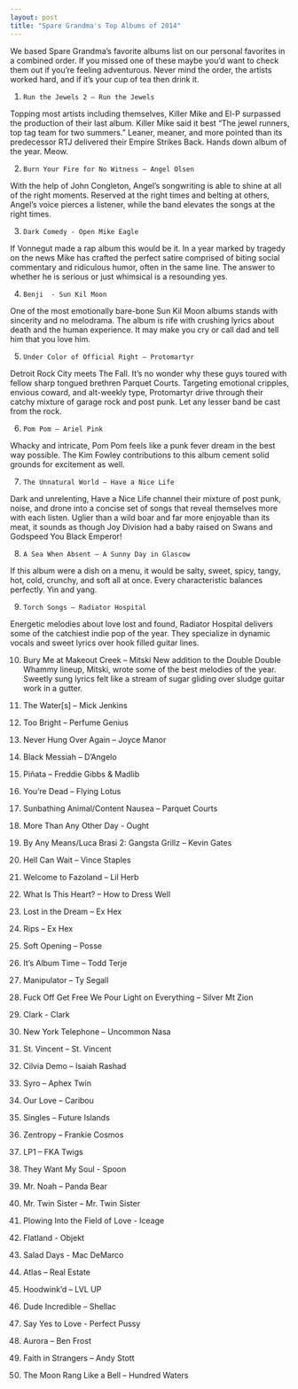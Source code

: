 ```yaml
---
layout: post
title: "Spare Grandma's Top Albums of 2014"
---
```



We based Spare Grandma’s favorite albums list on our personal favorites in a combined order. If you missed one of these maybe you’d want to check them out if you’re feeling adventurous. Never mind the order, the artists worked hard, and if it’s your cup of tea then drink it.

1.     Run the Jewels 2 – Run the Jewels
Topping most artists including themselves, Killer Mike and El-P surpassed the production of their last album. Killer Mike said it best “The jewel runners, top tag team for two summers.” Leaner, meaner, and more pointed than its predecessor RTJ delivered their Empire Strikes Back. Hands down album of the year. Meow.

2.     Burn Your Fire for No Witness – Angel Olsen
With the help of John Congleton, Angel’s songwriting is able to shine at all of the right moments. Reserved at the right times and belting at others, Angel’s voice pierces a listener, while the band elevates the songs at the right times.

3.     Dark Comedy - Open Mike Eagle
If Vonnegut made a rap album this would be it. In a year marked by tragedy on the news Mike has crafted the perfect satire comprised of biting social commentary and ridiculous humor, often in the same line. The answer to whether he is serious or just whimsical is a resounding yes.

4.     Benji  - Sun Kil Moon
One of the most emotionally bare-bone Sun Kil Moon albums stands with sincerity and no melodrama. The album is rife with crushing lyrics about death and the human experience. It may make you cry or call dad and tell him that you love him.

5.     Under Color of Official Right – Protomartyr
Detroit Rock City meets The Fall. It’s no wonder why these guys toured with fellow sharp tongued brethren Parquet Courts. Targeting emotional cripples, envious coward, and alt-weekly type, Protomartyr drive through their catchy mixture of garage rock and post punk. Let any lesser band be cast from the rock.

6.     Pom Pom – Ariel Pink
Whacky and intricate, Pom Pom feels like a punk fever dream in the best way possible. The Kim Fowley contributions to this album cement solid grounds for excitement as well.

7.     The Unnatural World – Have a Nice Life
Dark and unrelenting, Have a Nice Life channel their mixture of post punk, noise, and drone into a concise set of songs that reveal themselves more with each listen. Uglier than a wild boar and far more enjoyable than its meat, it sounds as though Joy Division had a baby raised on Swans and Godspeed You Black Emperor!

8.     A Sea When Absent – A Sunny Day in Glascow
If this album were a dish on a menu, it would be salty, sweet, spicy, tangy, hot, cold, crunchy, and soft all at once. Every characteristic balances perfectly. Yin and yang.

9.     Torch Songs – Radiator Hospital
Energetic melodies about love lost and found, Radiator Hospital delivers some of the catchiest indie pop of the year. They specialize in dynamic vocals and sweet lyrics over hook filled guitar lines.

10. Bury Me at Makeout Creek – Mitski
New addition to the Double Double Whammy lineup, Mitski, wrote some of the best melodies of the year. Sweetly sung lyrics felt like a stream of sugar gliding over sludge guitar work in a gutter. 

11. The Water[s] – Mick Jenkins

12. Too Bright – Perfume Genius

13. Never Hung Over Again – Joyce Manor

14. Black Messiah – D’Angelo

15. Piñata – Freddie Gibbs & Madlib

16. You’re Dead – Flying Lotus

17. Sunbathing Animal/Content Nausea – Parquet Courts

18. More Than Any Other Day - Ought

19. By Any Means/Luca Brasi 2: Gangsta Grillz – Kevin Gates

20. Hell Can Wait – Vince Staples

21. Welcome to Fazoland – Lil Herb

22. What Is This Heart? – How to Dress Well

23. Lost in the Dream – Ex Hex

24. Rips – Ex Hex

25. Soft Opening – Posse

26. It’s Album Time – Todd Terje

27. Manipulator – Ty Segall

28. Fuck Off Get Free We Pour Light on Everything – Silver Mt Zion

29. Clark - Clark

30. New York Telephone – Uncommon Nasa

31. St. Vincent – St. Vincent

32. Cilvia Demo – Isaiah Rashad

33. Syro – Aphex Twin

34. Our Love – Caribou 

35. Singles – Future Islands

36. Zentropy – Frankie Cosmos

37. LP1 – FKA Twigs

38. They Want My Soul - Spoon

39. Mr. Noah – Panda Bear 

40. Mr. Twin Sister – Mr. Twin Sister

41. Plowing Into the Field of Love - Iceage

42. Flatland - Objekt

43. Salad Days - Mac DeMarco

44. Atlas – Real Estate

45. Hoodwink’d – LVL UP

46. Dude Incredible – Shellac

47. Say Yes to Love - Perfect Pussy

48. Aurora – Ben Frost

49. Faith in Strangers – Andy Stott

50. The Moon Rang Like a Bell – Hundred Waters